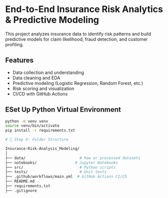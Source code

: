 # End-to-End Insurance Risk Analytics & Predictive Modeling

This project analyzes insurance data to identify risk patterns and build predictive models for claim likelihood, fraud detection, and customer profiling.

## Features
- Data collection and understanding 
- Data cleaning and EDA
- Predictive modeling (Logistic Regression, Random Forest, etc.)
- Risk scoring and visualization
- CI/CD with GitHub Actions

## ESet Up Python Virtual Environment
```bash
python -m venv venv
source venv/bin/activate
pip install -r requirements.txt

# 📄 Step 4: Folder Structure

Insurance-Risk-Analysis_Modeling/
│
├── data/                        # Raw or processed datasets
├── notebooks/                 # Jupyter Notebooks
├── src/                         # Python scripts
├── tests/                       # Unit tests
├── .github/workflows/main.yml  # GitHub Actions CI/CD
├── README.md
├── requirements.txt
├── .gitignore

